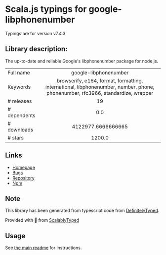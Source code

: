 
# Scala.js typings for google-libphonenumber

Typings are for version v7.4.3

## Library description:
The up-to-date and reliable Google's libphonenumber package for node.js.

|                    |                 |
| ------------------ | :-------------: |
| Full name          | google-libphonenumber |
| Keywords           | browserify, e164, format, formatting, international, libphonenumber, number, phone, phonenumber, rfc3966, standardize, wrapper |
| # releases         | 19 |
| # dependents       | 0.0 |
| # downloads        | 4122977.6666666665 |
| # stars            | 1200.0 |

## Links
- [Homepage](https://ruimarinho.github.io/google-libphonenumber/)
- [Bugs](https://github.com/ruimarinho/google-libphonenumber/issues)
- [Repository](https://github.com/ruimarinho/google-libphonenumber)
- [Npm](https://www.npmjs.com/package/google-libphonenumber)
    


## Note
This library has been generated from typescript code from [DefinitelyTyped](https://definitelytyped.org).

Provided with :purple_heart: from [ScalablyTyped](https://github.com/oyvindberg/ScalablyTyped)

## Usage
See [the main readme](../../readme.md) for instructions.



